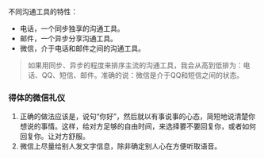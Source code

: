 不同沟通工具的特性：

* 电话，一个同步独享的沟通工具。
* 邮件，一个异步分享沟通工具。
* 微信，介于电话和邮件之间的沟通工具。

> 如果用同步、异步的程度来排序主流的沟通工具，我会从高到低排为：电话、QQ、短信、邮件。准确的说：微信是介于QQ和短信之间的状态。

###  得体的微信礼仪

1. 正确的做法应该是，说句“你好”，然后就以有事说事的心态，简短地说清楚你想说的事情。这样，给对方足够的自由时间，来选择要不要回复你，或者如何回复你。让对方舒服。
2. 微信上尽量给别人发文字信息，除非确定别人心在方便听取语音。




